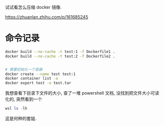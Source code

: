 试试看怎么压缩 docker 镜像.

https://zhuanlan.zhihu.com/p/161685245


# 命令记录

```bash
docker build --no-cache -t test:1 -f Dockerfile1 .
docker build --no-cache -t test:2 -f Dockerfile2 .


# 需要初始化一个容器
docker create --name test test:1
docker container list -a
docker export test -o test.tar
```

我想查看下目录下文件的大小, 查了一堆 powershell 文档, 没找到把文件大小可读化的, 突然看到一个

```powershell
wsl ls -lh
```

这是何种的套娃.
